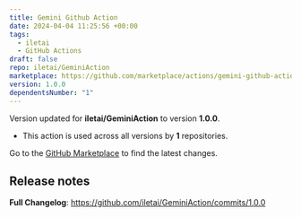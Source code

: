 ```yaml
---
title: Gemini Github Action
date: 2024-04-04 11:25:56 +00:00
tags:
  - iletai
  - GitHub Actions
draft: false
repo: iletai/GeminiAction
marketplace: https://github.com/marketplace/actions/gemini-github-action
version: 1.0.0
dependentsNumber: "1"
---
```



Version updated for **iletai/GeminiAction** to version **1.0.0**.
- This action is used across all versions by **1** repositories.

Go to the [GitHub Marketplace](https://github.com/marketplace/actions/gemini-github-action) to find the latest changes.

## Release notes

**Full Changelog**: https://github.com/iletai/GeminiAction/commits/1.0.0
